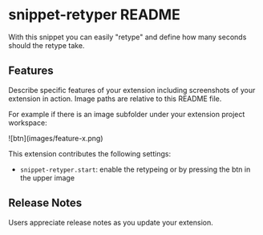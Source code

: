 # snippet-retyper README

With this snippet you can easily "retype" and define how many seconds should the retype take.

## Features

Describe specific features of your extension including screenshots of your extension in action. Image paths are relative to this README file.

For example if there is an image subfolder under your extension project workspace:

\!\[btn\]\(images/feature-x.png\)

This extension contributes the following settings:

* `snippet-retyper.start`: enable the retypeing or by pressing the btn in the upper image

## Release Notes

Users appreciate release notes as you update your extension.
